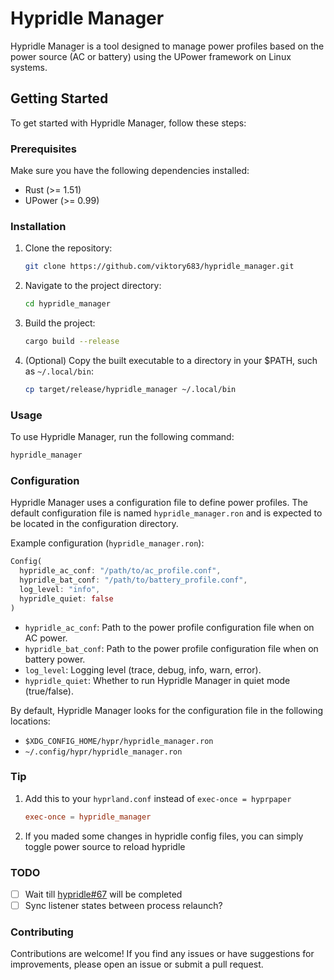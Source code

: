 # Hypridle Manager

Hypridle Manager is a tool designed to manage power profiles based on the power source (AC or battery) using the UPower framework on Linux systems.

## Getting Started

To get started with Hypridle Manager, follow these steps:

### Prerequisites

Make sure you have the following dependencies installed:

- Rust (>= 1.51)
- UPower (>= 0.99)

### Installation

1. Clone the repository:

   ```bash
   git clone https://github.com/viktory683/hypridle_manager.git
   ```

2. Navigate to the project directory:

   ```bash
   cd hypridle_manager
   ```

3. Build the project:

   ```bash
   cargo build --release
   ```

4. (Optional) Copy the built executable to a directory in your $PATH, such as `~/.local/bin`:

   ```bash
   cp target/release/hypridle_manager ~/.local/bin
   ```

### Usage

To use Hypridle Manager, run the following command:

```bash
hypridle_manager
```

### Configuration

Hypridle Manager uses a configuration file to define power profiles. The default configuration file is named `hypridle_manager.ron` and is expected to be located in the configuration directory.

Example configuration (`hypridle_manager.ron`):

```rust
Config(
  hypridle_ac_conf: "/path/to/ac_profile.conf",
  hypridle_bat_conf: "/path/to/battery_profile.conf",
  log_level: "info",
  hypridle_quiet: false
)
```

- `hypridle_ac_conf`: Path to the power profile configuration file when on AC power.
- `hypridle_bat_conf`: Path to the power profile configuration file when on battery power.
- `log_level`: Logging level (trace, debug, info, warn, error).
- `hypridle_quiet`: Whether to run Hypridle Manager in quiet mode (true/false).

By default, Hypridle Manager looks for the configuration file in the following locations:
- `$XDG_CONFIG_HOME/hypr/hypridle_manager.ron`
- `~/.config/hypr/hypridle_manager.ron`

### Tip

1. Add this to your `hyprland.conf` instead of `exec-once = hyprpaper`
   ```conf
   exec-once = hypridle_manager
   ```
2. If you maded some changes in hypridle config files, you can simply toggle power source to reload hypridle

### TODO

- [ ] Wait till [hypridle#67](https://github.com/hyprwm/hypridle/issues/67) will be completed
- [ ] Sync listener states between process relaunch?

### Contributing

Contributions are welcome! If you find any issues or have suggestions for improvements, please open an issue or submit a pull request.
